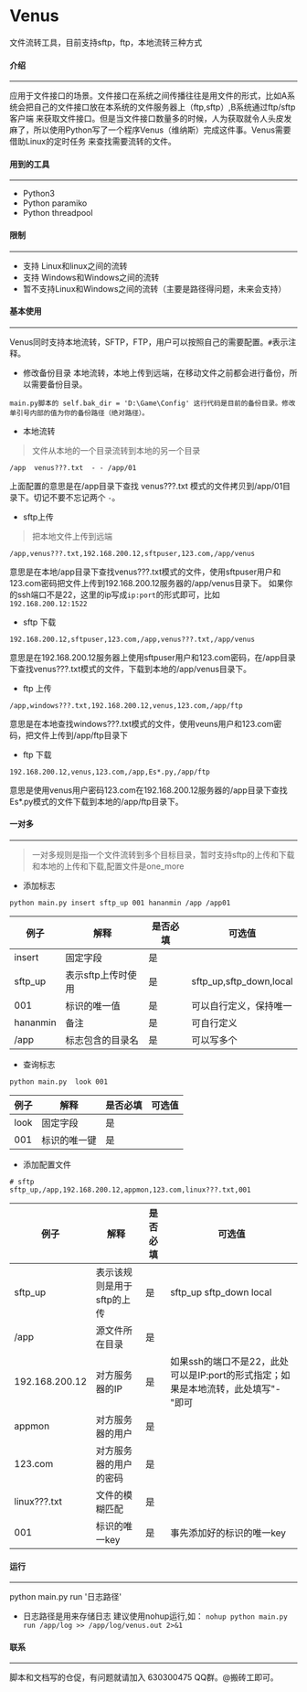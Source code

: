 # Venus
文件流转工具，目前支持sftp，ftp，本地流转三种方式
#### 介绍
----
应用于文件接口的场景。文件接口在系统之间传播往往是用文件的形式，比如A系统会把自己的文件接口放在本系统的文件服务器上（ftp,sftp）,B系统通过ftp/sftp客户端
来获取文件接口。但是当文件接口数量多的时候，人为获取就令人头皮发麻了，所以使用Python写了一个程序Venus（维纳斯）完成这件事。Venus需要借助Linux的定时任务
来查找需要流转的文件。

#### 用到的工具
----
- Python3
- Python paramiko
- Python threadpool

#### 限制
----
- 支持 Linux和linux之间的流转
- 支持 Windows和Windows之间的流转
- 暂不支持Linux和Windows之间的流转（主要是路径得问题，未来会支持）
#### 基本使用
----
Venus同时支持本地流转，SFTP，FTP，用户可以按照自己的需要配置。`#`表示注释。
- 修改备份目录
本地流转，本地上传到远端，在移动文件之前都会进行备份，所以需要备份目录。
```
main.py脚本的 self.bak_dir = 'D:\Game\Config' 这行代码是目前的备份目录。修改单引号内部的值为你的备份路径（绝对路径）。
```
- 本地流转
> 文件从本地的一个目录流转到本地的另一个目录
```
/app  venus???.txt  - - /app/01
```
上面配置的意思是在/app目录下查找 venus???.txt 模式的文件拷贝到/app/01目录下。切记不要不忘记两个 `-`。

- sftp上传
> 把本地文件上传到远端
```
/app,venus???.txt,192.168.200.12,sftpuser,123.com,/app/venus
```
意思是在本地/app目录下查找venus???.txt模式的文件，使用sftpuser用户和123.com密码把文件上传到192.168.200.12服务器的/app/venus目录下。
如果你的ssh端口不是22，这里的ip写成`ip:port`的形式即可，比如`192.168.200.12:1522`
- sftp 下载
```
192.168.200.12,sftpuser,123.com,/app,venus???.txt,/app/venus
```
意思是在192.168.200.12服务器上使用sftpuser用户和123.com密码，在/app目录下查找venus???.txt模式的文件，下载到本地的/app/venus目录下。
- ftp 上传
```
/app,windows???.txt,192.168.200.12,venus,123.com,/app/ftp
```
意思是在本地查找windows???.txt模式的文件，使用veuns用户和123.com密码，把文件上传到/app/ftp目录下

- ftp 下载
```
192.168.200.12,venus,123.com,/app,Es*.py,/app/ftp
```
意思是使用venus用户密码123.com在192.168.200.12服务器的/app目录下查找Es*.py模式的文件下载到本地的/app/ftp目录下。
#### 一对多
----
> 一对多规则是指一个文件流转到多个目标目录，暂时支持sftp的上传和下载和本地的上传和下载,配置文件是one_more
- 添加标志
```
python main.py insert sftp_up 001 hananmin /app /app01
```
| 例子     |解释|是否必填|可选值|
| -------- |--------|--------|--------|
|insert|固定字段|是||
|sftp_up|表示sftp上传时使用|是|sftp_up,sftp_down,local|
|001|标识的唯一值|是|可以自行定义，保持唯一|
|hananmin|备注|是|可自行定义|
|/app|标志包含的目录名|是|可以写多个|
- 查询标志
```
python main.py  look 001
```
| 例子     |解释|是否必填|可选值|
| -------- |--------|--------|--------|
|look|固定字段|是||
|001|标识的唯一键|是||
- 添加配置文件
```
# sftp
sftp_up,/app,192.168.200.12,appmon,123.com,linux???.txt,001
```
| 例子     |解释|是否必填|可选值|
| -------- |--------|--------|--------|
|sftp_up|表示该规则是用于sftp的上传|是|sftp_up sftp_down local|
|/app|源文件所在目录|是||
|192.168.200.12|对方服务器的IP|是|如果ssh的端口不是22，此处可以是IP:port的形式指定；如果是本地流转，此处填写"-"即可|
|appmon|对方服务器的用户|是||
|123.com|对方服务器的用户的密码|是||
|linux???.txt|文件的模糊匹配|是||
|001|标识的唯一key|是|事先添加好的标识的唯一key|
#### 运行
----
python main.py run '日志路径'
- 日志路径是用来存储日志
建议使用nohup运行,如：
`nohup python main.py run /app/log >> /app/log/venus.out 2>&1`

#### 联系
----- 
脚本和文档写的仓促，有问题就请加入 630300475 QQ群。@搬砖工即可。
